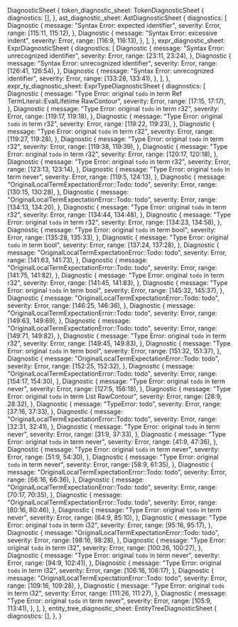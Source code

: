 DiagnosticSheet {
    token_diagnostic_sheet: TokenDiagnosticSheet {
        diagnostics: [],
    },
    ast_diagnostic_sheet: AstDiagnosticSheet {
        diagnostics: [
            Diagnostic {
                message: "Syntax Error: expected identifier",
                severity: Error,
                range: [115:11, 115:12),
            },
            Diagnostic {
                message: "Syntax Error: excessive indent",
                severity: Error,
                range: [116:9, 116:13),
            },
        ],
    },
    expr_diagnostic_sheet: ExprDiagnosticSheet {
        diagnostics: [
            Diagnostic {
                message: "Syntax Error: unrecognized identifier",
                severity: Error,
                range: [23:11, 23:24),
            },
            Diagnostic {
                message: "Syntax Error: unrecognized identifier",
                severity: Error,
                range: [126:41, 126:54),
            },
            Diagnostic {
                message: "Syntax Error: unrecognized identifier",
                severity: Error,
                range: [133:28, 133:41),
            },
        ],
    },
    expr_ty_diagnostic_sheet: ExprTypeDiagnosticSheet {
        diagnostics: [
            Diagnostic {
                message: "Type Error: original `todo` in term Ref TermLiteral::EvalLifetime RawContour",
                severity: Error,
                range: [17:15, 17:17),
            },
            Diagnostic {
                message: "Type Error: original `todo` in term r32",
                severity: Error,
                range: [119:17, 119:18),
            },
            Diagnostic {
                message: "Type Error: original `todo` in term r32",
                severity: Error,
                range: [119:22, 119:23),
            },
            Diagnostic {
                message: "Type Error: original `todo` in term r32",
                severity: Error,
                range: [119:27, 119:28),
            },
            Diagnostic {
                message: "Type Error: original `todo` in term r32",
                severity: Error,
                range: [119:38, 119:39),
            },
            Diagnostic {
                message: "Type Error: original `todo` in term r32",
                severity: Error,
                range: [120:17, 120:18),
            },
            Diagnostic {
                message: "Type Error: original `todo` in term r32",
                severity: Error,
                range: [123:13, 123:14),
            },
            Diagnostic {
                message: "Type Error: original `todo` in term never",
                severity: Error,
                range: [119:5, 124:13),
            },
            Diagnostic {
                message: "OriginalLocalTermExpectationError::Todo: todo",
                severity: Error,
                range: [130:15, 130:28),
            },
            Diagnostic {
                message: "OriginalLocalTermExpectationError::Todo: todo",
                severity: Error,
                range: [134:13, 134:20),
            },
            Diagnostic {
                message: "Type Error: original `todo` in term r32",
                severity: Error,
                range: [134:44, 134:48),
            },
            Diagnostic {
                message: "Type Error: original `todo` in term r32",
                severity: Error,
                range: [134:23, 134:58),
            },
            Diagnostic {
                message: "Type Error: original `todo` in term bool",
                severity: Error,
                range: [135:28, 135:33),
            },
            Diagnostic {
                message: "Type Error: original `todo` in term bool",
                severity: Error,
                range: [137:24, 137:28),
            },
            Diagnostic {
                message: "OriginalLocalTermExpectationError::Todo: todo",
                severity: Error,
                range: [141:63, 141:73),
            },
            Diagnostic {
                message: "OriginalLocalTermExpectationError::Todo: todo",
                severity: Error,
                range: [141:75, 141:82),
            },
            Diagnostic {
                message: "Type Error: original `todo` in term r32",
                severity: Error,
                range: [141:45, 141:83),
            },
            Diagnostic {
                message: "Type Error: original `todo` in term bool",
                severity: Error,
                range: [145:32, 145:37),
            },
            Diagnostic {
                message: "OriginalLocalTermExpectationError::Todo: todo",
                severity: Error,
                range: [146:25, 146:36),
            },
            Diagnostic {
                message: "OriginalLocalTermExpectationError::Todo: todo",
                severity: Error,
                range: [149:63, 149:69),
            },
            Diagnostic {
                message: "OriginalLocalTermExpectationError::Todo: todo",
                severity: Error,
                range: [149:71, 149:82),
            },
            Diagnostic {
                message: "Type Error: original `todo` in term r32",
                severity: Error,
                range: [149:45, 149:83),
            },
            Diagnostic {
                message: "Type Error: original `todo` in term bool",
                severity: Error,
                range: [151:32, 151:37),
            },
            Diagnostic {
                message: "OriginalLocalTermExpectationError::Todo: todo",
                severity: Error,
                range: [152:25, 152:32),
            },
            Diagnostic {
                message: "OriginalLocalTermExpectationError::Todo: todo",
                severity: Error,
                range: [154:17, 154:30),
            },
            Diagnostic {
                message: "Type Error: original `todo` in term never",
                severity: Error,
                range: [127:5, 156:18),
            },
            Diagnostic {
                message: "Type Error: original `todo` in term List RawContour",
                severity: Error,
                range: [28:9, 28:32),
            },
            Diagnostic {
                message: "TypeError: todo",
                severity: Error,
                range: [37:16, 37:33),
            },
            Diagnostic {
                message: "OriginalLocalTermExpectationError::Todo: todo",
                severity: Error,
                range: [32:31, 32:41),
            },
            Diagnostic {
                message: "Type Error: original `todo` in term never",
                severity: Error,
                range: [31:9, 37:33),
            },
            Diagnostic {
                message: "Type Error: original `todo` in term never",
                severity: Error,
                range: [41:9, 47:36),
            },
            Diagnostic {
                message: "Type Error: original `todo` in term never",
                severity: Error,
                range: [51:9, 54:30),
            },
            Diagnostic {
                message: "Type Error: original `todo` in term never",
                severity: Error,
                range: [58:9, 61:35),
            },
            Diagnostic {
                message: "OriginalLocalTermExpectationError::Todo: todo",
                severity: Error,
                range: [66:16, 66:36),
            },
            Diagnostic {
                message: "OriginalLocalTermExpectationError::Todo: todo",
                severity: Error,
                range: [70:17, 70:35),
            },
            Diagnostic {
                message: "OriginalLocalTermExpectationError::Todo: todo",
                severity: Error,
                range: [80:16, 80:46),
            },
            Diagnostic {
                message: "Type Error: original `todo` in term never",
                severity: Error,
                range: [64:9, 85:10),
            },
            Diagnostic {
                message: "Type Error: original `todo` in term i32",
                severity: Error,
                range: [95:16, 95:17),
            },
            Diagnostic {
                message: "OriginalLocalTermExpectationError::Todo: todo",
                severity: Error,
                range: [98:16, 98:28),
            },
            Diagnostic {
                message: "Type Error: original `todo` in term i32",
                severity: Error,
                range: [100:26, 100:27),
            },
            Diagnostic {
                message: "Type Error: original `todo` in term never",
                severity: Error,
                range: [94:9, 102:41),
            },
            Diagnostic {
                message: "Type Error: original `todo` in term i32",
                severity: Error,
                range: [106:16, 106:17),
            },
            Diagnostic {
                message: "OriginalLocalTermExpectationError::Todo: todo",
                severity: Error,
                range: [109:16, 109:28),
            },
            Diagnostic {
                message: "Type Error: original `todo` in term i32",
                severity: Error,
                range: [111:26, 111:27),
            },
            Diagnostic {
                message: "Type Error: original `todo` in term never",
                severity: Error,
                range: [105:9, 113:41),
            },
        ],
    },
    entity_tree_diagnostic_sheet: EntityTreeDiagnosticSheet {
        diagnostics: [],
    },
}